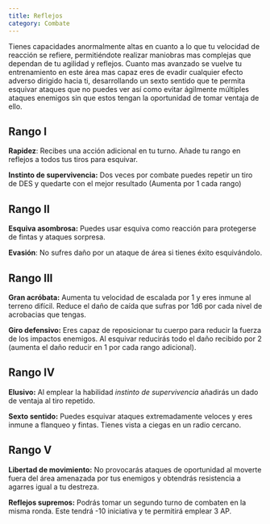 ```yaml
---
title: Reflejos
category: Combate
---
```


Tienes capacidades anormalmente altas en cuanto a lo que tu velocidad de reacción se refiere, permitiéndote realizar maniobras mas complejas que dependan de tu agilidad y reflejos. Cuanto mas avanzado se vuelve tu entrenamiento en este área mas capaz eres de evadir cualquier efecto adverso dirigido hacia ti, desarrollando un sexto sentido que te permita esquivar ataques que no puedes ver así como evitar ágilmente múltiples ataques enemigos sin que estos tengan la oportunidad de tomar ventaja de ello. 

## Rango I

**Rapidez**: Recibes una acción adicional en tu turno. Añade tu rango en reflejos a todos tus tiros para esquivar.

**Instinto de supervivencia:** Dos veces por combate puedes repetir un tiro de DES y quedarte con el mejor resultado (Aumenta por 1 cada rango)

## Rango II

**Esquiva asombrosa:** Puedes usar esquiva como reacción para protegerse de fintas y ataques sorpresa.

**Evasión**: No sufres daño por un ataque de área si tienes éxito esquivándolo. 

## Rango III

**Gran acróbata:** Aumenta tu velocidad de escalada por 1 y eres inmune al terreno difícil. Reduce el daño de caída que sufras por 1d6 por cada nivel de acrobacias que tengas.

**Giro defensivo:** Eres capaz de reposicionar tu cuerpo para reducir la fuerza de los impactos enemigos. Al esquivar reducirás todo el daño recibido por 2 (aumenta el daño reducir en 1 por cada rango adicional).

## Rango IV

**Elusivo:** Al emplear la habilidad *instinto de supervivencia* añadirás un dado de ventaja al tiro repetido.

**Sexto sentido:** Puedes esquivar ataques extremadamente veloces y eres inmune a flanqueo y fintas. Tienes vista a ciegas en un radio cercano.

## Rango V

**Libertad de movimiento:** No provocarás ataques de oportunidad al moverte fuera del área amenazada por tus enemigos y obtendrás resistencia a agarres igual a tu destreza.

**Reflejos supremos:** Podrás tomar un segundo turno de combaten en la misma ronda. Este tendrá -10 iniciativa y te permitirá emplear 3 AP.

